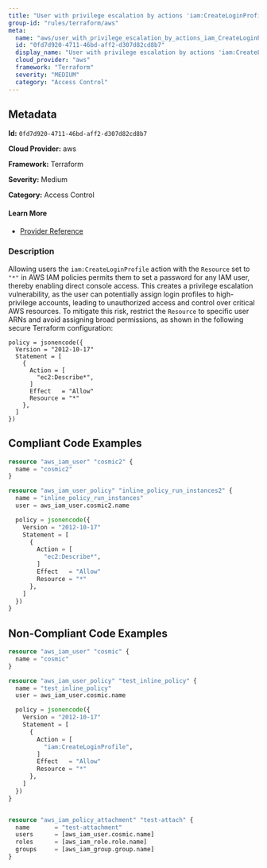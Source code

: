 ```yaml
---
title: "User with privilege escalation by actions 'iam:CreateLoginProfile'"
group-id: "rules/terraform/aws"
meta:
  name: "aws/user_with_privilege_escalation_by_actions_iam_CreateLoginProfile"
  id: "0fd7d920-4711-46bd-aff2-d307d82cd8b7"
  display_name: "User with privilege escalation by actions 'iam:CreateLoginProfile'"
  cloud_provider: "aws"
  framework: "Terraform"
  severity: "MEDIUM"
  category: "Access Control"
---
```

## Metadata

**Id:** `0fd7d920-4711-46bd-aff2-d307d82cd8b7`

**Cloud Provider:** aws

**Framework:** Terraform

**Severity:** Medium

**Category:** Access Control

#### Learn More

 - [Provider Reference](https://registry.terraform.io/providers/hashicorp/aws/latest/docs/resources/iam_user_policy#policy)

### Description

 Allowing users the `iam:CreateLoginProfile` action with the `Resource` set to `"*"` in AWS IAM policies permits them to set a password for any IAM user, thereby enabling direct console access. This creates a privilege escalation vulnerability, as the user can potentially assign login profiles to high-privilege accounts, leading to unauthorized access and control over critical AWS resources. To mitigate this risk, restrict the `Resource` to specific user ARNs and avoid assigning broad permissions, as shown in the following secure Terraform configuration:

```
policy = jsonencode({
  Version = "2012-10-17"
  Statement = [
    {
      Action = [
        "ec2:Describe*",
      ]
      Effect   = "Allow"
      Resource = "*"
    },
  ]
})
```


## Compliant Code Examples
```terraform
resource "aws_iam_user" "cosmic2" {
  name = "cosmic2"
}

resource "aws_iam_user_policy" "inline_policy_run_instances2" {
  name = "inline_policy_run_instances"
  user = aws_iam_user.cosmic2.name

  policy = jsonencode({
    Version = "2012-10-17"
    Statement = [
      {
        Action = [
          "ec2:Describe*",
        ]
        Effect   = "Allow"
        Resource = "*"
      },
    ]
  })
}

```
## Non-Compliant Code Examples
```terraform
resource "aws_iam_user" "cosmic" {
  name = "cosmic"
}

resource "aws_iam_user_policy" "test_inline_policy" {
  name = "test_inline_policy"
  user = aws_iam_user.cosmic.name

  policy = jsonencode({
    Version = "2012-10-17"
    Statement = [
      {
        Action = [
          "iam:CreateLoginProfile",
        ]
        Effect   = "Allow"
        Resource = "*"
      },
    ]
  })
}


resource "aws_iam_policy_attachment" "test-attach" {
  name       = "test-attachment"
  users      = [aws_iam_user.cosmic.name]
  roles      = [aws_iam_role.role.name]
  groups     = [aws_iam_group.group.name]
}


```